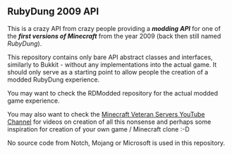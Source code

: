 RubyDung 2009 API
-----------------
This is a crazy API from crazy people providing a ***modding API*** for one of the ***first versions of Minecraft*** from the year 2009 (back then still named *RubyDung*).

This repository contains only bare API abstract classes and interfaces, similarly to Bukkit - without any implementations into the actual game. It should only serve as a starting point to allow people the creation of a modded RubyDung experience.

You may want to check the RDModded repository for the actual modded game experience.

You may also want to check the [Minecraft Veteran Servers YouTube Channel](https://www.youtube.com/channel/UCMiKrpX4ViX4PGBOq1UXlvQ) for videos on creation of all this nonsense and perhaps some inspiration for creation of your own game / Minecraft clone :-D 

No source code from Notch, Mojang or Microsoft is used in this repository.